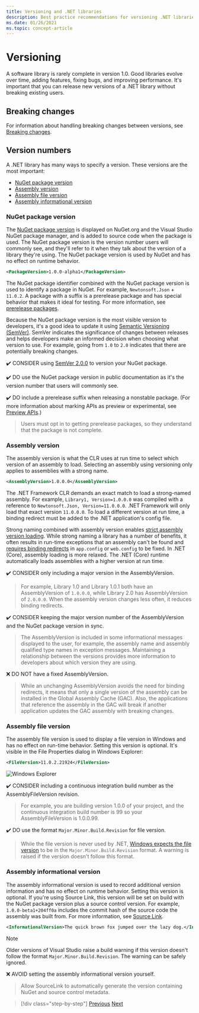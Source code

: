 ```yaml
---
title: Versioning and .NET libraries
description: Best practice recommendations for versioning .NET libraries.
ms.date: 01/26/2021
ms.topic: concept-article
---
```

# Versioning

A software library is rarely complete in version 1.0. Good libraries evolve over time, adding features, fixing bugs, and improving performance. It's important that you can release new versions of a .NET library without breaking existing users.

## Breaking changes

For information about handling breaking changes between versions, see [Breaking changes](./breaking-changes.md).

## Version numbers

A .NET library has many ways to specify a version. These versions are the most important:

- [NuGet package version](#nuget-package-version)
- [Assembly version](#assembly-version)
- [Assembly file version](#assembly-file-version)
- [Assembly informational version](#assembly-informational-version)

### NuGet package version

The [NuGet package version](/nuget/reference/package-versioning) is displayed on NuGet.org and the Visual Studio NuGet package manager, and is added to source code when the package is used. The NuGet package version is the version number users will commonly see, and they'll refer to it when they talk about the version of a library they're using. The NuGet package version is used by NuGet and has no effect on runtime behavior.

```xml
<PackageVersion>1.0.0-alpha1</PackageVersion>
```

The NuGet package identifier combined with the NuGet package version is used to identify a package in NuGet. For example, `Newtonsoft.Json` + `11.0.2`. A package with a suffix is a prerelease package and has special behavior that makes it ideal for testing. For more information, see [prerelease packages](./nuget.md#prerelease-packages).

Because the NuGet package version is the most visible version to developers, it's a good idea to update it using [Semantic Versioning (SemVer)](https://semver.org/). SemVer indicates the significance of changes between releases and helps developers make an informed decision when choosing what version to use. For example, going from `1.0` to `2.0` indicates that there are potentially breaking changes.

✔️ CONSIDER using [SemVer 2.0.0](https://semver.org/) to version your NuGet package.

✔️ DO use the NuGet package version in public documentation as it's the version number that users will commonly see.

✔️ DO include a prerelease suffix when releasing a nonstable package. (For more information about marking APIs as preview or experimental, see [Preview APIs](../../fundamentals/runtime-libraries/preview-apis.md).)

  > Users must opt in to getting prerelease packages, so they understand that the package is not complete.

### Assembly version

The assembly version is what the CLR uses at run time to select which version of an assembly to load. Selecting an assembly using versioning only applies to assemblies with a strong name.

```xml
<AssemblyVersion>1.0.0.0</AssemblyVersion>
```

The .NET Framework CLR demands an exact match to load a strong-named assembly. For example, `Library1, Version=1.0.0.0` was compiled with a reference to `Newtonsoft.Json, Version=11.0.0.0`. .NET Framework will only load that exact version `11.0.0.0`. To load a different version at run time, a binding redirect must be added to the .NET application's config file.

Strong naming combined with assembly version enables [strict assembly version loading](../assembly/versioning.md). While strong naming a library has a number of benefits, it often results in run-time exceptions that an assembly can't be found and [requires binding redirects](../../framework/configure-apps/redirect-assembly-versions.md) in `app.config` or `web.config` to be fixed. In .NET (Core), assembly loading is more relaxed. The .NET (Core) runtime automatically loads assemblies with a higher version at run time.

✔️ CONSIDER only including a major version in the AssemblyVersion.

> For example, Library 1.0 and Library 1.0.1 both have an AssemblyVersion of `1.0.0.0`, while Library 2.0 has AssemblyVersion of `2.0.0.0`. When the assembly version changes less often, it reduces binding redirects.

✔️ CONSIDER keeping the major version number of the AssemblyVersion and the NuGet package version in sync.

> The AssemblyVersion is included in some informational messages displayed to the user, for example, the assembly name and assembly qualified type names in exception messages. Maintaining a relationship between the versions provides more information to developers about which version they are using.

❌ DO NOT have a fixed AssemblyVersion.

> While an unchanging AssemblyVersion avoids the need for binding redirects, it means that only a single version of the assembly can be installed in the Global Assembly Cache (GAC). Also, the applications that reference the assembly in the GAC will break if another application updates the GAC assembly with breaking changes.

### Assembly file version

The assembly file version is used to display a file version in Windows and has no effect on run-time behavior. Setting this version is optional. It's visible in the File Properties dialog in Windows Explorer:

```xml
<FileVersion>11.0.2.21924</FileVersion>
```

![Windows Explorer](./media/versioning/win-properties.png "Windows Explorer")

✔️ CONSIDER including a continuous integration build number as the AssemblyFileVersion revision.

> For example, you are building version 1.0.0 of your project, and the continuous integration build number is 99 so your AssemblyFileVersion is 1.0.0.99.

✔️ DO use the format `Major.Minor.Build.Revision` for file version.

> While the file version is never used by .NET, [Windows expects the file version](/windows/desktop/menurc/versioninfo-resource) to be in the `Major.Minor.Build.Revision` format. A warning is raised if the version doesn't follow this format.

### Assembly informational version

The assembly informational version is used to record additional version information and has no effect on runtime behavior. Setting this version is optional. If you're using Source Link, this version will be set on build with the NuGet package version plus a source control version. For example, `1.0.0-beta1+204ff0a` includes the commit hash of the source code the assembly was built from. For more information, see [Source Link](./sourcelink.md).

```xml
<InformationalVersion>The quick brown fox jumped over the lazy dog.</InformationalVersion>
```

> [!NOTE]
> Older versions of Visual Studio raise a build warning if this version doesn't follow the format `Major.Minor.Build.Revision`. The warning can be safely ignored.

❌ AVOID setting the assembly informational version yourself.

> Allow SourceLink to automatically generate the version containing NuGet and source control metadata.

>[!div class="step-by-step"]
>[Previous](publish-nuget-package.md)
>[Next](breaking-changes.md)
